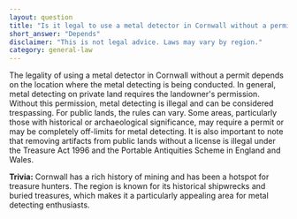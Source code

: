 ```yaml
---
layout: question
title: "Is it legal to use a metal detector in Cornwall without a permit?"
short_answer: "Depends"
disclaimer: "This is not legal advice. Laws may vary by region."
category: general-law
---
```

The legality of using a metal detector in Cornwall without a permit depends on the location where the metal detecting is being conducted. In general, metal detecting on private land requires the landowner's permission. Without this permission, metal detecting is illegal and can be considered trespassing. For public lands, the rules can vary. Some areas, particularly those with historical or archaeological significance, may require a permit or may be completely off-limits for metal detecting. It is also important to note that removing artifacts from public lands without a license is illegal under the Treasure Act 1996 and the Portable Antiquities Scheme in England and Wales.

**Trivia:** Cornwall has a rich history of mining and has been a hotspot for treasure hunters. The region is known for its historical shipwrecks and buried treasures, which makes it a particularly appealing area for metal detecting enthusiasts.
